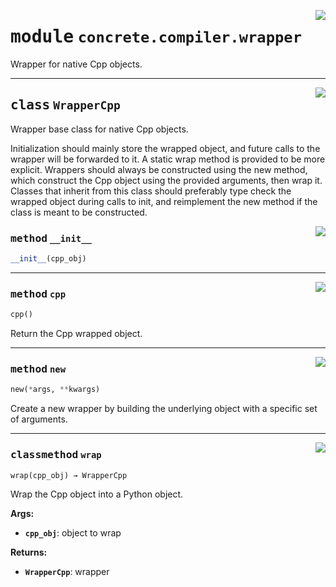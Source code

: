 <!-- markdownlint-disable -->

<a href="../../tempdirectoryforapidocs/.venvtrash/lib/python3.10/site-packages/concrete/compiler/wrapper.py#L0"><img align="right" style="float:right;" src="https://img.shields.io/badge/-source-cccccc?style=flat-square"></a>

# <kbd>module</kbd> `concrete.compiler.wrapper`
Wrapper for native Cpp objects. 



---

<a href="../../tempdirectoryforapidocs/.venvtrash/lib/python3.10/site-packages/concrete/compiler/wrapper.py#L7"><img align="right" style="float:right;" src="https://img.shields.io/badge/-source-cccccc?style=flat-square"></a>

## <kbd>class</kbd> `WrapperCpp`
Wrapper base class for native Cpp objects. 

Initialization should mainly store the wrapped object, and future calls to the wrapper will be forwarded to it. A static wrap method is provided to be more explicit. Wrappers should always be constructed using the new method, which construct the Cpp object using the provided arguments, then wrap it. Classes that inherit from this class should preferably type check the wrapped object during calls to init, and reimplement the new method if the class is meant to be constructed. 

<a href="../../tempdirectoryforapidocs/.venvtrash/lib/python3.10/site-packages/concrete/compiler/wrapper.py#L17"><img align="right" style="float:right;" src="https://img.shields.io/badge/-source-cccccc?style=flat-square"></a>

### <kbd>method</kbd> `__init__`

```python
__init__(cpp_obj)
```








---

<a href="../../tempdirectoryforapidocs/.venvtrash/lib/python3.10/site-packages/concrete/compiler/wrapper.py#L37"><img align="right" style="float:right;" src="https://img.shields.io/badge/-source-cccccc?style=flat-square"></a>

### <kbd>method</kbd> `cpp`

```python
cpp()
```

Return the Cpp wrapped object. 

---

<a href="../../tempdirectoryforapidocs/.venvtrash/lib/python3.10/site-packages/concrete/compiler/wrapper.py#L32"><img align="right" style="float:right;" src="https://img.shields.io/badge/-source-cccccc?style=flat-square"></a>

### <kbd>method</kbd> `new`

```python
new(*args, **kwargs)
```

Create a new wrapper by building the underlying object with a specific set of arguments. 

---

<a href="../../tempdirectoryforapidocs/.venvtrash/lib/python3.10/site-packages/concrete/compiler/wrapper.py#L20"><img align="right" style="float:right;" src="https://img.shields.io/badge/-source-cccccc?style=flat-square"></a>

### <kbd>classmethod</kbd> `wrap`

```python
wrap(cpp_obj) → WrapperCpp
```

Wrap the Cpp object into a Python object. 



**Args:**
 
 - <b>`cpp_obj`</b>:  object to wrap 



**Returns:**
 
 - <b>`WrapperCpp`</b>:  wrapper 



